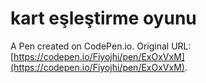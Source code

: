 # kart eşleştirme oyunu

A Pen created on CodePen.io. Original URL: [https://codepen.io/Fiyojhi/pen/ExOxVxM](https://codepen.io/Fiyojhi/pen/ExOxVxM).

